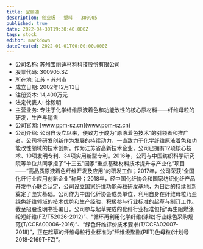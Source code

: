 ```yaml
---
title: 宝丽迪
description: 创业板 - 塑料 - 300905
published: true
date: 2022-04-30T19:30:40.000Z
tags: stock
editor: markdown
dateCreated: 2022-01-01T00:00:00.000Z
---
```


- 公司名称: 苏州宝丽迪材料科技股份有限公司
- 股票代码: 300905.SZ
- 所在地: 江苏 - 苏州市
- 成立日期: 2002年12月13日
- 注册资本: 14,400万元
- 法定代表人: 徐毅明
- 主营业务: 专注于化学纤维原液着色和功能改性的核心原材料——纤维母粒的研发，生产与销售
- 公司官网: [www.ppm-sz.cn](www.ppm-sz.cn)
- 公司介绍: 公司自设立以来，便致力于成为“原液着色技术”的引领者和推广者。公司将研发创新作为发展的持续动力，一直致力于化学纤维原液着色和功能改性领域的技术创新。作为江苏省高新技术企业，公司已拥有12项核心技术、10项发明专利、34项实用新型专利。2016年，公司与中国纺织科学研究院等单位共同承担了“十三五”国家“重点基础材料技术提升与产业化”项目——“高品质原液着色纤维开发及应用”的研发工作；2017年，公司荣获“全国化纤行业应用创新企业”称号；2018年，经中国化纤协会和国家纺织化纤产品开发中心联合认定，公司设立国家纤维功能母粒研发基地，为日后的持续创新奠定了坚实基础。公司作为中国化纤协会成员单位，利用自身在纤维母粒乃至绿色纤维领域的技术优势和生产经验，积极参与行业标准的起草与制订工作。截至招股说明书签署日，公司参与起草完成的化纤行业标准包括“再生阻燃涤纶短纤维(FZ/T52026-2012)”、“循环再利用化学纤维(涤纶)行业绿色采购规范(T/CCFA00006-2016)”、“绿色纤维评价技术要求(T/CCFA02007-2018)”，正在起草的纤维母粒行业标准为“纤维级聚酯(PET)色母粒(计划号2018-2169T-FZ)”。


